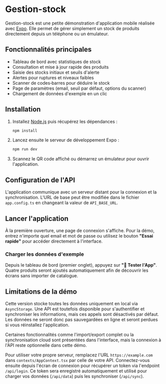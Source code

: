 # Gestion-stock

Gestion-stock est une petite démonstration d'application mobile réalisée avec [Expo](https://expo.dev/). Elle permet de gérer simplement un stock de produits directement depuis un téléphone ou un émulateur.

## Fonctionnalités principales

- Tableau de bord avec statistiques de stock
- Consultation et mise à jour rapide des produits
- Saisie des stocks initiaux et seuils d'alerte
- Alertes pour ruptures et niveaux faibles
- Scanner de codes‑barres pour déduire le stock
- Page de paramètres (email, seuil par défaut, options du scanner)
- Chargement de données d'exemple en un clic

## Installation

1. Installez [Node.js](https://nodejs.org/) puis récupérez les dépendances :
   ```bash
   npm install
   ```
2. Lancez ensuite le serveur de développement Expo :
   ```bash
   npm run dev
   ```

3. Scannez le QR code affiché ou démarrez un émulateur pour ouvrir l'application.

## Configuration de l'API

L'application communique avec un serveur distant pour la connexion et la
synchronisation. L'URL de base peut être modifiée dans le fichier
`app.config.ts` en changeant la valeur de `API_BASE_URL`.

## Lancer l'application

À la première ouverture, une page de connexion s'affiche. Pour la démo, entrez n'importe quel email et mot de passe ou utilisez le bouton **"Essai rapide"** pour accéder directement à l'interface.

### Charger les données d'exemple

Depuis le tableau de bord (premier onglet), appuyez sur **"🎯 Tester l'App"**. Quatre produits seront ajoutés automatiquement afin de découvrir les écrans sans importer de catalogue.

## Limitations de la démo

Cette version stocke toutes les données uniquement en local via `AsyncStorage`. Une API est toutefois disponible pour s'authentifier et synchroniser les informations, mais ces appels sont désactivés par défaut. Les données ne seront donc pas sauvegardées en ligne et seront perdues si vous réinstallez l'application.

Certaines fonctionnalités comme l'import/export complet ou la synchronisation cloud sont présentées dans l'interface, mais la connexion à l'API reste optionnelle dans cette démo.

Pour utiliser votre propre serveur, remplacez l'URL `https://example.com` dans `contexts/AppContext.tsx` par celle de votre API. Connectez-vous ensuite depuis l'écran de connexion pour récupérer un token via l'endpoint `/api/login`. Ce token sera enregistré automatiquement et utilisé pour charger vos données (`/api/data`) puis les synchroniser (`/api/sync`).
